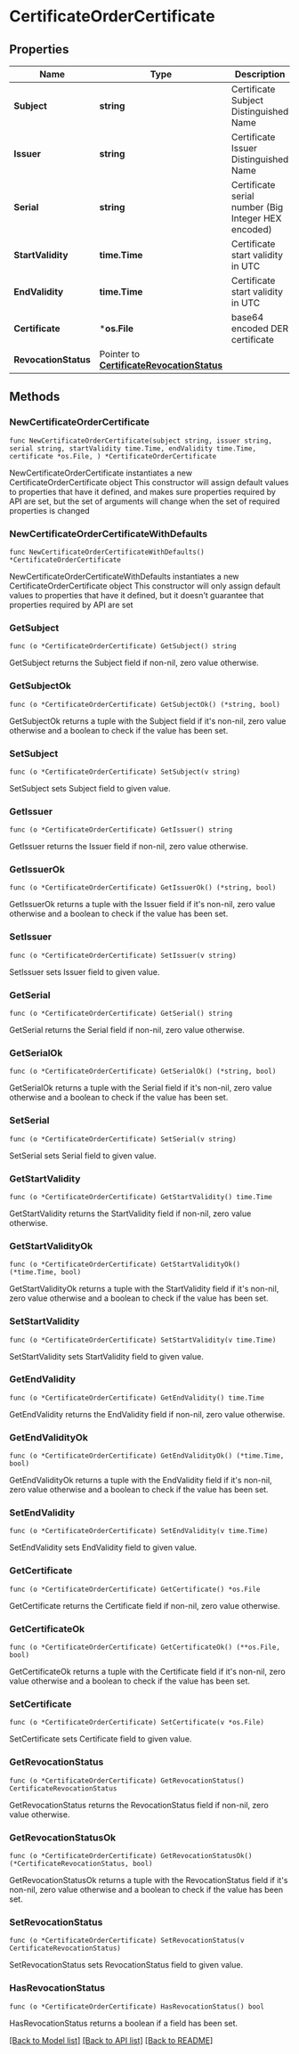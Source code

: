 # CertificateOrderCertificate

## Properties

Name | Type | Description | Notes
------------ | ------------- | ------------- | -------------
**Subject** | **string** | Certificate Subject Distinguished Name | [readonly] 
**Issuer** | **string** | Certificate Issuer Distinguished Name | [readonly] 
**Serial** | **string** | Certificate serial number (Big Integer HEX encoded) | [readonly] 
**StartValidity** | **time.Time** | Certificate start validity in UTC | [readonly] 
**EndValidity** | **time.Time** | Certificate start validity in UTC | [readonly] 
**Certificate** | ***os.File** | base64 encoded DER certificate | [readonly] 
**RevocationStatus** | Pointer to [**CertificateRevocationStatus**](CertificateRevocationStatus.md) |  | [optional] 

## Methods

### NewCertificateOrderCertificate

`func NewCertificateOrderCertificate(subject string, issuer string, serial string, startValidity time.Time, endValidity time.Time, certificate *os.File, ) *CertificateOrderCertificate`

NewCertificateOrderCertificate instantiates a new CertificateOrderCertificate object
This constructor will assign default values to properties that have it defined,
and makes sure properties required by API are set, but the set of arguments
will change when the set of required properties is changed

### NewCertificateOrderCertificateWithDefaults

`func NewCertificateOrderCertificateWithDefaults() *CertificateOrderCertificate`

NewCertificateOrderCertificateWithDefaults instantiates a new CertificateOrderCertificate object
This constructor will only assign default values to properties that have it defined,
but it doesn't guarantee that properties required by API are set

### GetSubject

`func (o *CertificateOrderCertificate) GetSubject() string`

GetSubject returns the Subject field if non-nil, zero value otherwise.

### GetSubjectOk

`func (o *CertificateOrderCertificate) GetSubjectOk() (*string, bool)`

GetSubjectOk returns a tuple with the Subject field if it's non-nil, zero value otherwise
and a boolean to check if the value has been set.

### SetSubject

`func (o *CertificateOrderCertificate) SetSubject(v string)`

SetSubject sets Subject field to given value.


### GetIssuer

`func (o *CertificateOrderCertificate) GetIssuer() string`

GetIssuer returns the Issuer field if non-nil, zero value otherwise.

### GetIssuerOk

`func (o *CertificateOrderCertificate) GetIssuerOk() (*string, bool)`

GetIssuerOk returns a tuple with the Issuer field if it's non-nil, zero value otherwise
and a boolean to check if the value has been set.

### SetIssuer

`func (o *CertificateOrderCertificate) SetIssuer(v string)`

SetIssuer sets Issuer field to given value.


### GetSerial

`func (o *CertificateOrderCertificate) GetSerial() string`

GetSerial returns the Serial field if non-nil, zero value otherwise.

### GetSerialOk

`func (o *CertificateOrderCertificate) GetSerialOk() (*string, bool)`

GetSerialOk returns a tuple with the Serial field if it's non-nil, zero value otherwise
and a boolean to check if the value has been set.

### SetSerial

`func (o *CertificateOrderCertificate) SetSerial(v string)`

SetSerial sets Serial field to given value.


### GetStartValidity

`func (o *CertificateOrderCertificate) GetStartValidity() time.Time`

GetStartValidity returns the StartValidity field if non-nil, zero value otherwise.

### GetStartValidityOk

`func (o *CertificateOrderCertificate) GetStartValidityOk() (*time.Time, bool)`

GetStartValidityOk returns a tuple with the StartValidity field if it's non-nil, zero value otherwise
and a boolean to check if the value has been set.

### SetStartValidity

`func (o *CertificateOrderCertificate) SetStartValidity(v time.Time)`

SetStartValidity sets StartValidity field to given value.


### GetEndValidity

`func (o *CertificateOrderCertificate) GetEndValidity() time.Time`

GetEndValidity returns the EndValidity field if non-nil, zero value otherwise.

### GetEndValidityOk

`func (o *CertificateOrderCertificate) GetEndValidityOk() (*time.Time, bool)`

GetEndValidityOk returns a tuple with the EndValidity field if it's non-nil, zero value otherwise
and a boolean to check if the value has been set.

### SetEndValidity

`func (o *CertificateOrderCertificate) SetEndValidity(v time.Time)`

SetEndValidity sets EndValidity field to given value.


### GetCertificate

`func (o *CertificateOrderCertificate) GetCertificate() *os.File`

GetCertificate returns the Certificate field if non-nil, zero value otherwise.

### GetCertificateOk

`func (o *CertificateOrderCertificate) GetCertificateOk() (**os.File, bool)`

GetCertificateOk returns a tuple with the Certificate field if it's non-nil, zero value otherwise
and a boolean to check if the value has been set.

### SetCertificate

`func (o *CertificateOrderCertificate) SetCertificate(v *os.File)`

SetCertificate sets Certificate field to given value.


### GetRevocationStatus

`func (o *CertificateOrderCertificate) GetRevocationStatus() CertificateRevocationStatus`

GetRevocationStatus returns the RevocationStatus field if non-nil, zero value otherwise.

### GetRevocationStatusOk

`func (o *CertificateOrderCertificate) GetRevocationStatusOk() (*CertificateRevocationStatus, bool)`

GetRevocationStatusOk returns a tuple with the RevocationStatus field if it's non-nil, zero value otherwise
and a boolean to check if the value has been set.

### SetRevocationStatus

`func (o *CertificateOrderCertificate) SetRevocationStatus(v CertificateRevocationStatus)`

SetRevocationStatus sets RevocationStatus field to given value.

### HasRevocationStatus

`func (o *CertificateOrderCertificate) HasRevocationStatus() bool`

HasRevocationStatus returns a boolean if a field has been set.


[[Back to Model list]](../README.md#documentation-for-models) [[Back to API list]](../README.md#documentation-for-api-endpoints) [[Back to README]](../README.md)


